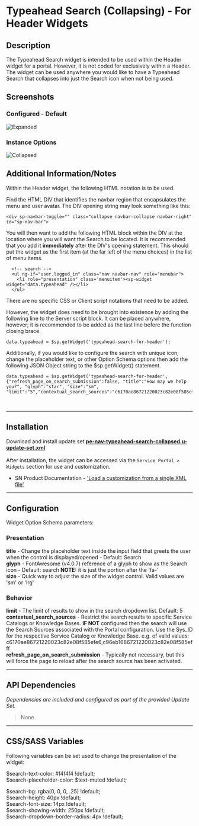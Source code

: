 # Typeahead Search (Collapsing) - For Header Widgets

## Description

The Typeahead Search widget is intended to be used within the Header widget for a portal. However, it is not coded for exclusively within a Header.  The widget can be used anywhere you would like to have a Typeahead Search that collapses into just the Search icon when not being used.

## Screenshots
### Configured - Default
![Expanded](https://raw.githubusercontent.com/platform-experience/serviceportal-widget-library/master/src/pe-nav-typeahead-search-collapsed/images/default.png)
### Instance Options
![Collapsed](https://raw.githubusercontent.com/platform-experience/serviceportal-widget-library/master/src/pe-nav-typeahead-search-collapsed/images/collapsed.png)

## Additional Information/Notes

Within the Header widget, the following HTML notation is to be used.

Find the HTML DIV that identifies the navbar region that encapsulates the menu and user avatar.
The DIV opening string may look something like this:
```
<div sp-navbar-toggle="" class="collapse navbar-collapse navbar-right" id="sp-nav-bar">
```

You will then want to add the following HTML block within the DIV at the location where you will want the Search to be located.
It is recommended that you add it **immediately** after the DIV's opening statement. This should put the widget as the first item (at the far left of the menu choices) in the list of menu items.
```
  <!-- search -->
  <ul ng-if="user.logged_in" class="nav navbar-nav" role="menubar">
    <li role="presentation" class='menuitem'><sp-widget widget="data.typeahead" /></li>
  </ul>
```

There are no specific CSS or Client script notations that need to be added.

However, the widget does need to be brought into existence by adding the following line to the Server script block.
It can be placed anywhere, however; it is recommended to be added as the last line before the function closing brace.

```
data.typeahead = $sp.getWidget('typeahead-search-for-header');
```

Additionally, if you would like to configure the search with unique icon, change the placeholder text, or other Option Schema options then add the following JSON Object string to the $sp.getWidget() statement.
```
data.typeahead = $sp.getWidget('typeahead-search-for-header',{"refresh_page_on_search_submission":false, "title":"How may we help you?", "glyph":"star", "size":"sm", "limit":"5","contextual_search_sources":"c6170ae86721220023c82e08f585efe6,c96eb1686721220023c82e08f585efff"});
```
<br/>

---
## Installation
Download and install update set **[pe-nav-typeahead-search-collapsed.u-update-set.xml](https://github.com/platform-experience/serviceportal-widget-library/blob/master/pe-nav-typeahead-search-collapsed/pe-nav-typeahead-search-collapsed.u-update-set.xml)** <br/><br/>
After installation, the widget can be accessed via the `Service Portal > Widgets` section for use and customization.<br/>
* SN Product Documentation - ['Load a customization from a single XML file'](https://docs.servicenow.com/bundle/kingston-application-development/page/build/system-update-sets/task/t_SaveAnUpdateSetAsAnXMLFile.html)

---
## Configuration
Widget Option Schema parameters:

### Presentation
**title** - Change the placeholder text inside the input field that greets the user when the control is displayed/opened - Default: Search <br/>
**glyph** - FontAwesome (v4.0.7) reference of a glyph to show as the Search icon - Default: search  **NOTE:** it is just the portion after the 'fa-' <br/>
**size** - Quick way to adjust the size of the widget control.  Valid values are 'sm' or 'lrg'<br/>

### Behavior
**limit** - The limit of results to show in the search dropdown list. Default: 5<br/>
**contextual_search_sources** - Restrict the search results to specific Service Catalogs or Knowledge Bases. **IF NOT** configured then the search will use the Search Sources associated with the Portal configuration.  Use the Sys_ID for the respective Service Catalog or Knowledge Base. e.g. of valid values: c6170ae86721220023c82e08f585efe6,c96eb1686721220023c82e08f585efff<br/>
**refresh_page_on_search_submission** - Typically not necessary, but this will force the page to reload after the search source has been activated.<br/>

---
## API Dependencies
<i>Dependencies are included and configured as part of the provided Update Set.</i>
> None

---
## CSS/SASS Variables
Following variables can be set used to change the presentation of the widget:

$search-text-color: #f4f4f4  !default; <br/>
$search-placeholder-color: $text-muted !default;<br/>

$search-bg: rgba(0, 0, 0, .25) !default;<br/>
$search-height: 40px !default;<br/>
$search-font-size: 14px !default;<br/>
$search-showing-width: 250px !default;<br/>
$search-dropdown-border-radius: 4px !default;<br/>
